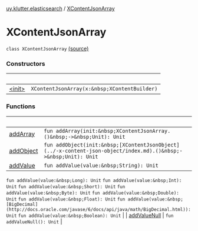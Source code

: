 [uy.klutter.elasticsearch](../index.md) / [XContentJsonArray](.)


# XContentJsonArray
`class XContentJsonArray` [(source)](https://github.com/kohesive/klutter/blob/master/elasticsearch-jdk7/src/main/kotlin/uy/klutter/elasticsearch/XContent.kt#L107)



### Constructors

|&nbsp;|&nbsp;|
|---|---|
| [&lt;init&gt;](-init-.md) | `XContentJsonArray(x:&nbsp;XContentBuilder)` |

### Functions

|&nbsp;|&nbsp;|
|---|---|
| [addArray](add-array.md) | `fun addArray(init:&nbsp;XContentJsonArray.()&nbsp;->&nbsp;Unit): Unit` |
| [addObject](add-object.md) | `fun addObject(init:&nbsp;[XContentJsonObject](../-x-content-json-object/index.md).()&nbsp;->&nbsp;Unit): Unit` |
| [addValue](add-value.md) | `fun addValue(value:&nbsp;String): Unit`
`fun addValue(value:&nbsp;Long): Unit`
`fun addValue(value:&nbsp;Int): Unit`
`fun addValue(value:&nbsp;Short): Unit`
`fun addValue(value:&nbsp;Byte): Unit`
`fun addValue(value:&nbsp;Double): Unit`
`fun addValue(value:&nbsp;Float): Unit`
`fun addValue(value:&nbsp;[BigDecimal](http://docs.oracle.com/javase/6/docs/api/java/math/BigDecimal.html)): Unit`
`fun addValue(value:&nbsp;Boolean): Unit` |
| [addValueNull](add-value-null.md) | `fun addValueNull(): Unit` |
